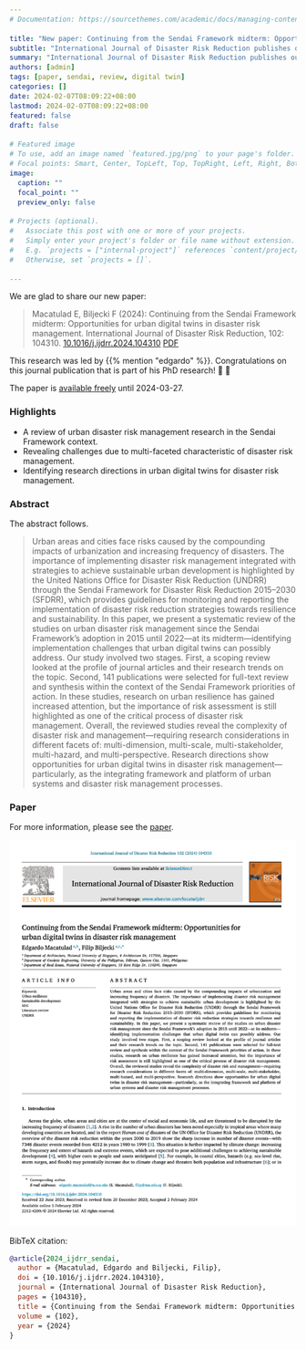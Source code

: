 ```yaml
---
# Documentation: https://sourcethemes.com/academic/docs/managing-content/

title: "New paper: Continuing from the Sendai Framework midterm: Opportunities for urban digital twins in disaster risk management"
subtitle: "International Journal of Disaster Risk Reduction publishes our new review paper on urban disaster risk management since the Sendai Framework’s adoption in 2015 until 2022."
summary: "International Journal of Disaster Risk Reduction publishes our new review paper on urban disaster risk management since the Sendai Framework’s adoption in 2015 until 2022."
authors: [admin]
tags: [paper, sendai, review, digital twin]
categories: []
date: 2024-02-07T08:09:22+08:00
lastmod: 2024-02-07T08:09:22+08:00
featured: false
draft: false

# Featured image
# To use, add an image named `featured.jpg/png` to your page's folder.
# Focal points: Smart, Center, TopLeft, Top, TopRight, Left, Right, BottomLeft, Bottom, BottomRight.
image:
  caption: ""
  focal_point: ""
  preview_only: false

# Projects (optional).
#   Associate this post with one or more of your projects.
#   Simply enter your project's folder or file name without extension.
#   E.g. `projects = ["internal-project"]` references `content/project/deep-learning/index.md`.
#   Otherwise, set `projects = []`.

---
```


We are glad to share our new paper:

> Macatulad E, Biljecki F (2024): Continuing from the Sendai Framework midterm: Opportunities for urban digital twins in disaster risk management. International Journal of Disaster Risk Reduction, 102: 104310. [<i class="ai ai-doi-square ai"></i> 10.1016/j.ijdrr.2024.104310](https://doi.org/10.1016/j.ijdrr.2024.104310) [<i class="far fa-file-pdf"></i> PDF](/publication/2024-ijdrr-sendai/2024-ijdrr-sendai.pdf)</i>

This research was led by {{% mention "edgardo" %}}.
Congratulations on this journal publication that is part of his PhD research! :raised_hands: :clap:

The paper is [available freely](https://authors.elsevier.com/a/1iYqH7t2zZHCdK) until 2024-03-27.

### Highlights

+ A review of urban disaster risk management research in the Sendai Framework context.
+ Revealing challenges due to multi-faceted characteristic of disaster risk management.
+ Identifying research directions in urban digital twins for disaster risk management.

### Abstract

The abstract follows.

> Urban areas and cities face risks caused by the compounding impacts of urbanization and increasing frequency of disasters. The importance of implementing disaster risk management integrated with strategies to achieve sustainable urban development is highlighted by the United Nations Office for Disaster Risk Reduction (UNDRR) through the Sendai Framework for Disaster Risk Reduction 2015–2030 (SFDRR), which provides guidelines for monitoring and reporting the implementation of disaster risk reduction strategies towards resilience and sustainability. In this paper, we present a systematic review of the studies on urban disaster risk management since the Sendai Framework’s adoption in 2015 until 2022—at its midterm—identifying implementation challenges that urban digital twins can possibly address. Our study involved two stages. First, a scoping review looked at the profile of journal articles and their research trends on the topic. Second, 141 publications were selected for full-text review and synthesis within the context of the Sendai Framework priorities of action. In these studies, research on urban resilience has gained increased attention, but the importance of risk assessment is still highlighted as one of the critical process of disaster risk management. Overall, the reviewed studies reveal the complexity of disaster risk and management—requiring research considerations in different facets of: multi-dimension, multi-scale, multi-stakeholder, multi-hazard, and multi-perspective. Research directions show opportunities for urban digital twins in disaster risk management—particularly, as the integrating framework and platform of urban systems and disaster risk management processes.

### Paper 

For more information, please see the [paper](/publication/2024-ijdrr-sendai/).

[![](page-one.png)](/publication/2024-ijdrr-sendai/)

BibTeX citation:
```bibtex
@article{2024_ijdrr_sendai,
  author = {Macatulad, Edgardo and Biljecki, Filip},
  doi = {10.1016/j.ijdrr.2024.104310},
  journal = {International Journal of Disaster Risk Reduction},
  pages = {104310},
  title = {Continuing from the Sendai Framework midterm: Opportunities for urban digital twins in disaster risk management},
  volume = {102},
  year = {2024}
}
```
